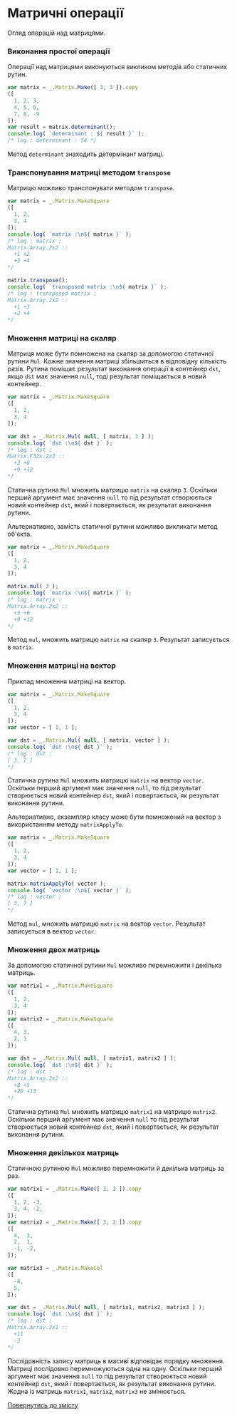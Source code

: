 # Матричні операції

Огляд операцій над матрицями.

### Виконання простої операції

Операції над матрицями виконуються викликом методів або статичних рутин.

```js
var matrix = _.Matrix.Make([ 3, 3 ]).copy
([
  1, 2, 3,
  4, 5, 6,
  7, 8, -9
]);
var result = matrix.determinant();
console.log( `determinant : ${ result }` );
/* log : determinant : 54 */
```

Метод `determinant` знаходить детермінант матриці.

### Транспонування матриці методом `transpose`

Матрицю можливо транспонувати методом `transpose`.

```js
var matrix = _.Matrix.MakeSquare
([
  1, 2,
  3, 4
]);
console.log( `matrix :\n${ matrix }` );
/* log : matrix :
Matrix.Array.2x2 ::
  +1 +2
  +3 +4
*/

matrix.transpose();
console.log( `transposed matrix :\n${ matrix }` );
/* log : transposed matrix :
Matrix.Array.2x2 ::
  +1 +3
  +2 +4
*/
```

### Множення матриці на скаляр

Матриця може бути помножена на скаляр за допомогою статичної рутини `Mul`. Кожне значення матриці збільшиться в відповідну кількість разів. Рутина поміщає результат виконання операції в контейнер `dst`, якщо `dst` має значення `null`, тоді результат поміщається в новий контейнер.

```js
var matrix = _.Matrix.MakeSquare
([
  1, 2,
  3, 4
]);

var dst = _.Matrix.Mul( null, [ matrix, 3 ] );
console.log( `dst :\n${ dst }` );
/* log : dst :
Matrix.F32x.2x2 ::
  +3 +6
  +9 +12
*/
```

Статична рутина `Mul` множить матрицю `matrix` на скаляр `3`. Оскільки перший аргумент має значення `null` то під результат створюється новий контейнер `dst`, який і повертається, як результат виконання рутини.

Альтернативно, замість статичної рутини можливо викликати метод об'єкта.

```js
var matrix = _.Matrix.MakeSquare
([
  1, 2,
  3, 4
]);

matrix.mul( 3 );
console.log( `matrix :\n${ matrix }` );
/* log : matrix :
Matrix.Array.2x2 ::
  +3 +6
  +9 +12
*/
```

Метод `mul`, множить матрицю `matrix` на скаляр `3`. Результат записується в `matrix`.

### Множення матриці на вектор

Приклад множення матриці на вектор.

```js
var matrix = _.Matrix.MakeSquare
([
  1, 2,
  3, 4
]);
var vector = [ 1, 1 ];

var dst = _.Matrix.Mul( null, [ matrix, vector ] );
console.log( `dst :\n${ dst }` );
/* log : dst :
[ 3, 7 ]
*/
```

Статична рутина `Mul` множить матрицю `matrix` на вектор `vector`. Оскільки перший аргумент має значення `null`, то під результат створюється новий контейнер `dst`, який і повертається, як результат виконання рутини.

Альтернативно, екземпляр класу може бути помножений на вектор з використанням методу `matrixApplyTo`.

```js
var matrix = _.Matrix.MakeSquare
([
  1, 2,
  3, 4
]);
var vector = [ 1, 1 ];

matrix.matrixApplyTo( vector );
console.log( `vector :\n${ vector }` );
/* log : vector :
[ 3, 7 ]
*/
```

Метод `mul`, множить матрицю `matrix` на вектор `vector`. Результат записується в вектор `vector`.

### Множення двох матриць

За допомогою статичної рутини `Mul` можливо перемножити і декілька матриць.

```js
var matrix1 = _.Matrix.MakeSquare
([
  1, 2,
  3, 4
]);
var matrix2 = _.Matrix.MakeSquare
([
  4, 3,
  2, 1
]);

var dst = _.Matrix.Mul( null, [ matrix1, matrix2 ] );
console.log( `dst :\n${ dst }` );
/* log : dst :
Matrix.Array.2x2 ::
  +8 +5
  +20 +13
*/
```

Статична рутина `Mul` множить матрицю `matrix1` на матрицю `matrix2`. Оскільки перший аргумент має значення `null` то під результат створюється новий контейнер `dst`, який і повертається, як результат виконання рутини.

### Множення декількох матриць

Статичною рутиною `Mul` можливо перемножити й декілька матриць за раз.

```js
var matrix1 = _.Matrix.Make([ 2, 3 ]).copy
([
  1, 2, -3,
  3, 4, -2,
]);
var matrix2 = _.Matrix.Make([ 3, 2 ]).copy
([
  4,  3,
  2,  1,
  -1, -2,
]);

var matrix3 = _.Matrix.MakeCol
([
  -4,
  5,
]);

var dst = _.Matrix.Mul( null, [ matrix1, matrix2, matrix3 ] );
console.log( `dst :\n${ dst }` );
/* log : dst :
Matrix.Array.2x1 ::
  +11
  -3
*/
```

Послідовність запису матриць в масиві відповідає порядку множення. Матриці послідовно перемножуються одна на одну. Оскільки перший аргумент має значення `null` то під результат створюється новий контейнер `dst`, який і повертається, як результат виконання рутини. Жодна із матриць `matrix1`, `matrix2`, `matrix3` не змінюється.

[Повернутись до змісту](../README.md#Туторіали)
